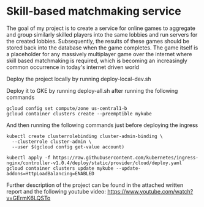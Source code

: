 # Skill-based matchmaking service


The goal of my project is to create a service for online games to aggregate and group similarly skilled players into the same lobbies and run servers for the created lobbies. Subsequently, the results of these games should be stored back into the database when the game completes. The game itself is a placeholder for any massively multiplayer game over the internet where skill based matchmaking is required, which is becoming an increasingly common occurrence in today's internet driven world

Deploy the project locally by running deploy-local-dev.sh

Deploy it to GKE by running deploy-all.sh after running the following commands

```
gcloud config set compute/zone us-central1-b
gcloud container clusters create --preemptible mykube
```
And then running the following commands just before deploying the ingress
```
kubectl create clusterrolebinding cluster-admin-binding \
  --clusterrole cluster-admin \
  --user $(gcloud config get-value account)

kubectl apply -f https://raw.githubusercontent.com/kubernetes/ingress-nginx/controller-v1.0.4/deploy/static/provider/cloud/deploy.yaml
gcloud container clusters update mykube --update-addons=HttpLoadBalancing=ENABLED
```

Further description of the project can be found in the attached written report and the following youtube video:
https://www.youtube.com/watch?v=GErmK6LQSTo
